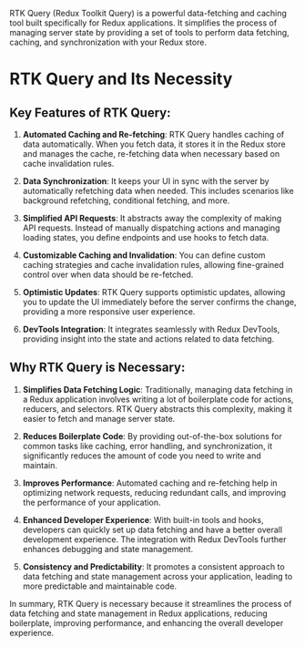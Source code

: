 RTK Query (Redux Toolkit Query) is a powerful data-fetching and caching tool built specifically for Redux applications. It simplifies the process of managing server state by providing a set of tools to perform data fetching, caching, and synchronization with your Redux store.

# RTK Query and Its Necessity

## Key Features of RTK Query:

1. **Automated Caching and Re-fetching**: RTK Query handles caching of data automatically. When you fetch data, it stores it in the Redux store and manages the cache, re-fetching data when necessary based on cache invalidation rules.

2. **Data Synchronization**: It keeps your UI in sync with the server by automatically refetching data when needed. This includes scenarios like background refetching, conditional fetching, and more.

3. **Simplified API Requests**: It abstracts away the complexity of making API requests. Instead of manually dispatching actions and managing loading states, you define endpoints and use hooks to fetch data.

4. **Customizable Caching and Invalidation**: You can define custom caching strategies and cache invalidation rules, allowing fine-grained control over when data should be re-fetched.

5. **Optimistic Updates**: RTK Query supports optimistic updates, allowing you to update the UI immediately before the server confirms the change, providing a more responsive user experience.

6. **DevTools Integration**: It integrates seamlessly with Redux DevTools, providing insight into the state and actions related to data fetching.

## Why RTK Query is Necessary:

1. **Simplifies Data Fetching Logic**: Traditionally, managing data fetching in a Redux application involves writing a lot of boilerplate code for actions, reducers, and selectors. RTK Query abstracts this complexity, making it easier to fetch and manage server state.

2. **Reduces Boilerplate Code**: By providing out-of-the-box solutions for common tasks like caching, error handling, and synchronization, it significantly reduces the amount of code you need to write and maintain.

3. **Improves Performance**: Automated caching and re-fetching help in optimizing network requests, reducing redundant calls, and improving the performance of your application.

4. **Enhanced Developer Experience**: With built-in tools and hooks, developers can quickly set up data fetching and have a better overall development experience. The integration with Redux DevTools further enhances debugging and state management.

5. **Consistency and Predictability**: It promotes a consistent approach to data fetching and state management across your application, leading to more predictable and maintainable code.

In summary, RTK Query is necessary because it streamlines the process of data fetching and state management in Redux applications, reducing boilerplate, improving performance, and enhancing the overall developer experience.
